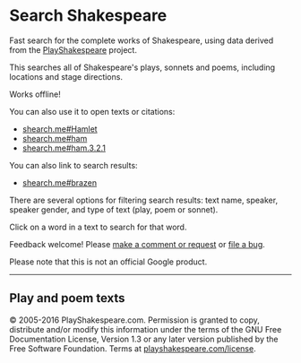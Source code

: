 # Search Shakespeare

Fast search for the complete works of Shakespeare, using data derived from the [PlayShakespeare](https://www.playshakespeare.com) project.

This searches all of Shakespeare's plays, sonnets and poems, including locations and stage directions. 

Works offline!

You can also use it to open texts or citations:

* [shearch.me#Hamlet](https://shearch.me#Hamlet)
* [shearch.me#ham](https://shearch.me#ham)
* [shearch.me#ham.3.2.1](https://shearch.me#ham.3.2.1)

You can also link to search results:

* [shearch.me#brazen](https://shearch.me#brazen)

There are several options for filtering search results: text name, speaker, speaker gender, and type of text (play, poem or sonnet).

Click on a word in a text to search for that word.

Feedback welcome! Please [make a comment or request](https://goo.gl/forms/smd5GkvYqRH6cxhm2) or [file a bug](https://github.com/samdutton/shearch/issues/new).

Please note that this is not an official Google product.

---

## Play and poem texts

© 2005-2016 PlayShakespeare.com. Permission is granted to copy, distribute and/or modify this information under the terms of the GNU Free Documentation License, Version 1.3 or any later version published by the Free Software Foundation. Terms at [playshakespeare.com/license](http://www.playshakespeare.com/license).

